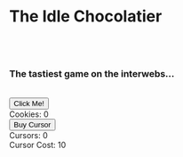 <html>
	<head>
		<link rel="stylesheet" type="text/css" href="interface.css" />
	</head>
	<body>
	<h1>The Idle Chocolatier</h1>
	<br/>
	<br/>
	<h3>The tastiest game on the interwebs...</h3>
	<br/>
		<button onclick="cookieClick(1)">Click Me!</button>
		<br />
		Cookies: <span id="cookies">0</span>
		<br />
		<button onclick="buyCursor()">Buy Cursor</button>
		<br />
		Cursors: <span id="cursors">0</span>
		<br />
		Cursor Cost: <span id="cursorCost">10</span>
		<script type="text/javascript" src="main.js"></script>
	</body>
</html>
